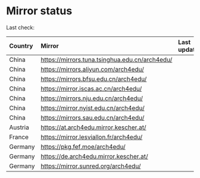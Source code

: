 <script src="./time.js"></script>
# Mirror status
Last check: <script type="text/javascript">localize(1700298946.272655);</script>

|Country|Mirror|Last update|
|:------|:-----|:----------|
|China|https://mirrors.tuna.tsinghua.edu.cn/arch4edu/|<script type="text/javascript">localize(1700289131);</script>|
|China|https://mirrors.aliyun.com/arch4edu/|<script type="text/javascript">localize(1700289131);</script>|
|China|https://mirrors.bfsu.edu.cn/arch4edu/|<script type="text/javascript">localize(1700245833);</script>|
|China|https://mirror.iscas.ac.cn/arch4edu/|<script type="text/javascript">localize(1700245833);</script>|
|China|https://mirrors.nju.edu.cn/arch4edu/|<script type="text/javascript">localize(1700245833);</script>|
|China|https://mirror.nyist.edu.cn/arch4edu/|<script type="text/javascript">localize(1700245833);</script>|
|China|https://mirrors.sau.edu.cn/arch4edu/|<script type="text/javascript">localize(1700289131);</script>|
|Austria|https://at.arch4edu.mirror.kescher.at/|<script type="text/javascript">localize(1700289131);</script>|
|France|https://mirror.lesviallon.fr/arch4edu/|<script type="text/javascript">localize(1700245833);</script>|
|Germany|https://pkg.fef.moe/arch4edu/|<script type="text/javascript">localize(1700289131);</script>|
|Germany|https://de.arch4edu.mirror.kescher.at/|<script type="text/javascript">localize(1700289131);</script>|
|Germany|https://mirror.sunred.org/arch4edu/|<script type="text/javascript">localize(1700289131);</script>|

<script src="./tablefilter/tablefilter.js"></script>
<script src="./table.js"></script>